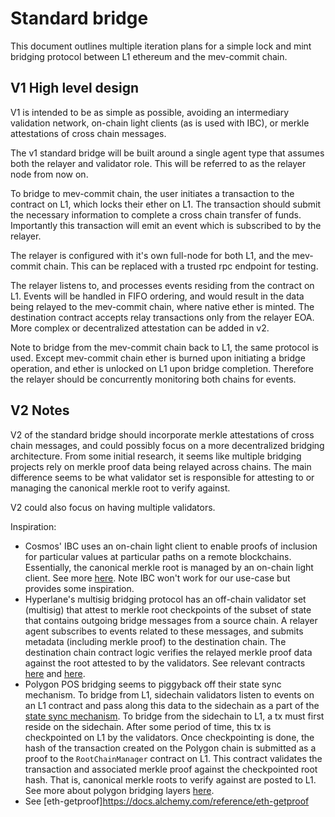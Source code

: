 # Standard bridge

This document outlines multiple iteration plans for a simple lock and mint bridging protocol between L1 ethereum and the mev-commit chain.

## V1 High level design

V1 is intended to be as simple as possible, avoiding an intermediary validation network, on-chain light clients (as is used with IBC), or merkle attestations of cross chain messages. 

The v1 standard bridge will be built around a single agent type that assumes both the relayer and validator role. This will be referred to as the relayer node from now on.

To bridge to mev-commit chain, the user initiates a transaction to the contract on L1, which locks their ether on L1. The transaction should submit the necessary information to complete a cross chain transfer of funds. Importantly this transaction will emit an event which is subscribed to by the relayer.

The relayer is configured with it's own full-node for both L1, and the mev-commit chain. This can be replaced with a trusted rpc endpoint for testing.

The relayer listens to, and processes events residing from the contract on L1. Events will be handled in FIFO ordering, and would result in the data being relayed to the mev-commit chain, where native ether is minted. The destination contract accepts relay transactions only from the relayer EOA. More complex or decentralized attestation can be added in v2. 

Note to bridge from the mev-commit chain back to L1, the same protocol is used. Except mev-commit chain ether is burned upon initiating a bridge operation, and ether is unlocked on L1 upon bridge completion. Therefore the relayer should be concurrently monitoring both chains for events.

## V2 Notes

V2 of the standard bridge should incorporate merkle attestations of cross chain messages, and could possibly focus on a more decentralized bridging architecture. From some initial research, it seems like multiple bridging projects rely on merkle proof data being relayed across chains. The main difference seems to be what validator set is responsible for attesting to or managing the canonical merkle root to verify against.

V2 could also focus on having multiple validators.

Inspiration:

* Cosmos' IBC uses an on-chain light client to enable proofs of inclusion for particular values at particular paths on a remote blockchains. Essentially, the canonical merkle root is managed by an on-chain light client. See more [here](https://github.com/cosmos/ibc/tree/main/spec/core/ics-002-client-semantics). Note IBC won't work for our use-case but provides some inspiration.
* Hyperlane's multisig bridging protocol has an off-chain validator set (multisig) that attest to merkle root checkpoints of the subset of state that contains outgoing bridge messages from a source chain. A relayer agent subscribes to events related to these messages, and submits metadata (including merkle proof) to the destination chain. The destination chain contract logic verifies the relayed merkle proof data against the root attested to by the validators. See relevant contracts [here](https://github.com/hyperlane-xyz/hyperlane-monorepo/blob/5b4af6bf1db93102d54f114b03079cc873c08249/solidity/contracts/isms/multisig/AbstractMultisigIsm.sol) and [here](https://github.com/hyperlane-xyz/hyperlane-monorepo/blob/5b4af6bf1db93102d54f114b03079cc873c08249/solidity/contracts/isms/multisig/AbstractMerkleRootMultisigIsm.sol).
* Polygon POS bridging seems to piggyback off their state sync mechanism. To bridge from L1, sidechain validators listen to events on an L1 contract and pass along this data to the sidechain as a part of the [state sync mechanism](https://docs.polygon.technology/pos/architecture/bor/state-sync/). To bridge from the sidechain to L1, a tx must first reside on the sidechain. After some period of time, this tx is checkpointed on L1 by the validators. Once checkpointing is done, the hash of the transaction created on the Polygon chain is submitted as a proof to the `RootChainManager` contract on L1. This contract validates the transaction and associated merkle proof against the checkpointed root hash. That is, canonical merkle roots to verify against are posted to L1. See more about polygon bridging layers [here](https://docs.polygon.technology/pos/how-to/bridging/).
* See [eth-getproof]https://docs.alchemy.com/reference/eth-getproof
